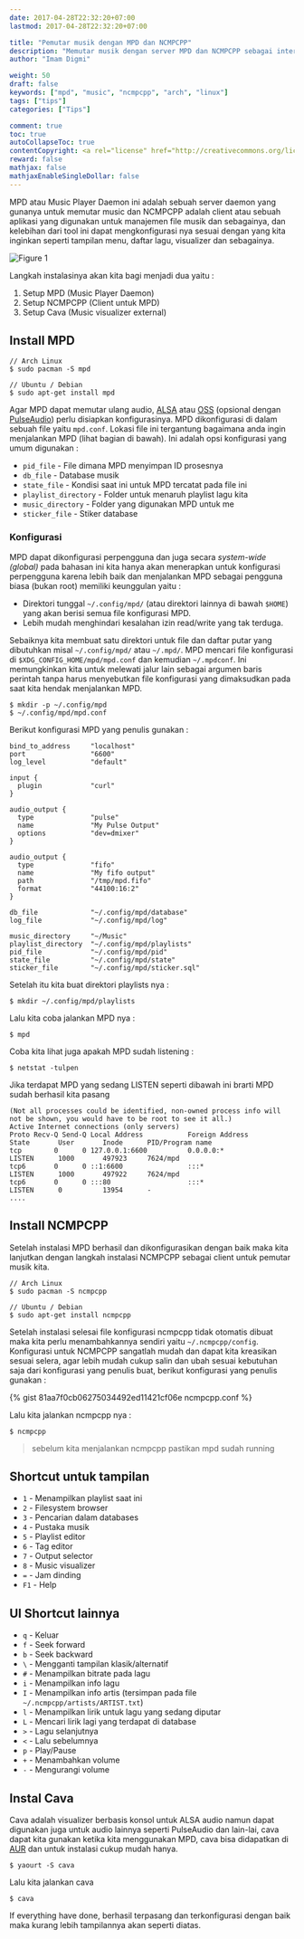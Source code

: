 ```yaml
---
date: 2017-04-28T22:32:20+07:00
lastmod: 2017-04-28T22:32:20+07:00

title: "Pemutar musik dengan MPD dan NCMPCPP"
description: "Memutar musik dengan server MPD dan NCMPCPP sebagai interface"
author: "Imam Digmi"

weight: 50
draft: false
keywords: ["mpd", "music", "ncmpcpp", "arch", "linux"]
tags: ["tips"]
categories: ["Tips"]

comment: true
toc: true
autoCollapseToc: true
contentCopyright: <a rel="license" href="http://creativecommons.org/licenses/by-nc-nd/4.0/">CC BY-NC-ND 4.0</a>
reward: false
mathjax: false
mathjaxEnableSingleDollar: false
---
```


MPD atau Music Player Daemon ini adalah sebuah server daemon yang gunanya untuk memutar music dan NCMPCPP adalah client atau sebuah aplikasi yang digunakan untuk manajemen file musik dan sebagainya, dan kelebihan dari tool ini dapat mengkonfigurasi nya sesuai dengan yang kita inginkan seperti tampilan menu, daftar lagu, visualizer dan sebagainya.<!--more-->

![Figure 1](/images/pemutar-musik-dengan-ncmpcpp/1.png)

Langkah instalasinya akan kita bagi menjadi dua yaitu :
1. Setup MPD (Music Player Daemon)
2. Setup NCMPCPP (Client untuk MPD)
3. Setup Cava (Music visualizer external)

## Install MPD
```
// Arch Linux
$ sudo pacman -S mpd

// Ubuntu / Debian
$ sudo apt-get install mpd
```

Agar MPD dapat memutar ulang audio, [ALSA](https://wiki.archlinux.org/index.php/ALSA) atau [OSS](https://wiki.archlinux.org/index.php/OSS) (opsional dengan [PulseAudio](https://wiki.archlinux.org/index.php/PulseAudio)) perlu disiapkan konfigurasinya.
MPD dikonfigurasi di dalam sebuah file yaitu `mpd.conf`. Lokasi file ini tergantung bagaimana anda ingin menjalankan MPD (lihat bagian di bawah). Ini adalah opsi konfigurasi yang umum digunakan :

- `pid_file` - File dimana MPD menyimpan ID prosesnya
- `db_file` - Database musik
- `state_file` - Kondisi saat ini untuk MPD tercatat pada file ini
- `playlist_directory` - Folder untuk menaruh playlist lagu kita
- `music_directory` - Folder yang digunakan MPD untuk me
- `sticker_file` - Stiker database

### Konfigurasi
MPD dapat dikonfigurasi perpengguna dan juga secara _system-wide (global)_ pada bahasan ini kita hanya akan menerapkan untuk konfigurasi perpengguna karena lebih baik dan menjalankan MPD sebagai pengguna biasa (bukan root) memiliki keunggulan yaitu :

- Direktori tunggal `~/.config/mpd/` (atau direktori lainnya di bawah `$HOME`) yang akan berisi semua file konfigurasi MPD.
- Lebih mudah menghindari kesalahan izin read/write yang tak terduga.

Sebaiknya kita membuat satu direktori untuk file dan daftar putar yang dibutuhkan misal `~/.config/mpd/` atau `~/.mpd/`. MPD mencari file konfigurasi di `$XDG_CONFIG_HOME/mpd/mpd.conf` dan kemudian `~/.mpdconf`. Ini memungkinkan kita untuk melewati jalur lain sebagai argumen baris perintah tanpa harus menyebutkan file konfigurasi yang dimaksudkan pada saat kita hendak menjalankan MPD.
```
$ mkdir -p ~/.config/mpd
$ ~/.config/mpd/mpd.conf
```
Berikut konfigurasi MPD yang penulis gunakan :

```
bind_to_address     "localhost"
port                "6600"
log_level           "default"

input {
  plugin            "curl"
}

audio_output {
  type              "pulse"
  name              "My Pulse Output"
  options           "dev=dmixer"
}

audio_output {
  type              "fifo"
  name              "My fifo output"
  path              "/tmp/mpd.fifo"
  format            "44100:16:2"
}

db_file             "~/.config/mpd/database"
log_file            "~/.config/mpd/log"

music_directory     "~/Music"
playlist_directory  "~/.config/mpd/playlists"
pid_file            "~/.config/mpd/pid"
state_file          "~/.config/mpd/state"
sticker_file        "~/.config/mpd/sticker.sql"
```
Setelah itu kita buat direktori playlists nya :
```
$ mkdir ~/.config/mpd/playlists
```
Lalu kita coba jalankan MPD nya :
```
$ mpd
```
Coba kita lihat juga apakah MPD sudah listening :
```
$ netstat -tulpen
```
Jika terdapat MPD yang sedang LISTEN seperti dibawah ini brarti MPD sudah berhasil kita pasang
```
(Not all processes could be identified, non-owned process info will not be shown, you would have to be root to see it all.)
Active Internet connections (only servers)
Proto Recv-Q Send-Q Local Address           Foreign Address         State       User       Inode      PID/Program name    
tcp        0      0 127.0.0.1:6600          0.0.0.0:*               LISTEN      1000       497923     7624/mpd            
tcp6       0      0 ::1:6600                :::*                    LISTEN      1000       497922     7624/mpd            
tcp6       0      0 :::80                   :::*                    LISTEN      0          13954      -                   
....
```

## Install NCMPCPP
Setelah instalasi MPD berhasil dan dikonfigurasikan dengan baik maka kita lanjutkan dengan langkah instalasi NCMPCPP sebagai client untuk pemutar musik kita.
```
// Arch Linux
$ sudo pacman -S ncmpcpp

// Ubuntu / Debian
$ sudo apt-get install ncmpcpp
```
Setelah instalasi selesai file konfigurasi ncmpcpp tidak otomatis dibuat maka kita perlu menambahkannya sendiri yaitu `~/.ncmpcpp/config`. Konfigurasi untuk NCMPCPP sangatlah mudah dan dapat kita kreasikan sesuai selera, agar lebih mudah cukup salin dan ubah sesuai kebutuhan saja dari konfigurasi yang penulis buat, berikut konfigurasi yang penulis gunakan :

{% gist 81aa7f0cb06275034492ed11421cf06e ncmpcpp.conf %}

Lalu kita jalankan ncmpcpp nya :
```
$ ncmpcpp
```
> sebelum kita menjalankan ncmpcpp pastikan mpd sudah running

## Shortcut untuk tampilan
- `1` - Menampilkan playlist saat ini
- `2` - Filesystem browser
- `3` - Pencarian dalam databases
- `4` - Pustaka musik
- `5` - Playlist editor
- `6` - Tag editor
- `7` - Output selector
- `8` - Music visualizer
- `=` - Jam dinding
- `F1` - Help

## UI Shortcut lainnya
- `q` - Keluar
- `f` - Seek forward
- `b` - Seek backward
- `\` - Mengganti tampilan klasik/alternatif
- `#` - Menampilkan bitrate pada lagu
- `i` - Menampilkan info lagu
- `I` - Menampilkan info artis (tersimpan pada file `~/.ncmpcpp/artists/ARTIST.txt`)
- `l` - Menampilkan lirik untuk lagu yang sedang diputar
- `L` - Mencari lirik lagi yang terdapat di database
- `>` - Lagu selanjutnya
- `<` - Lalu sebelumnya
- `p` - Play/Pause
- `+` - Menambahkan volume
- `-` - Mengurangi volume

## Instal Cava
Cava adalah visualizer berbasis konsol untuk ALSA audio namun dapat digunakan juga untuk audio lainnya seperti PulseAudio dan lain-lai, cava dapat kita gunakan ketika kita menggunakan MPD, cava bisa didapatkan di [AUR](https://aur.archlinux.org/packages/cava/) dan untuk instalasi cukup mudah hanya.
```
$ yaourt -S cava
```
Lalu kita jalankan cava
```
$ cava
```

If everything have done, berhasil terpasang dan terkonfigurasi dengan baik maka kurang lebih tampilannya akan seperti diatas.